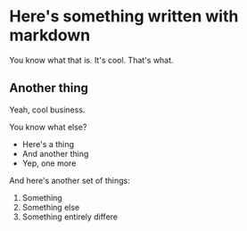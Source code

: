 # Here's something written with markdown

You know what that is. It's cool. That's what.

## Another thing

Yeah, cool business.

You know what else? 

  - Here's a thing
  - And another thing
  - Yep, one more

And here's another set of things:

  1. Something
  2. Something else
  3. Something entirely differe
